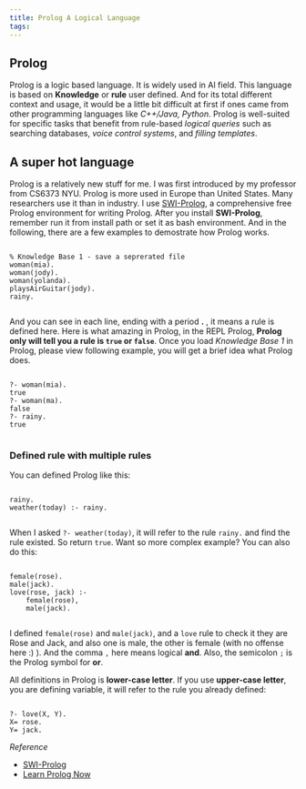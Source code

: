 ```yaml
---
title: Prolog A Logical Language
tags:
---
```


## Prolog

Prolog is a logic based language. It is widely used in AI field. This language is based on **Knowledge** or **rule** user defined. And for its total different context and usage, it would be a little bit difficult at first if ones came from other programming languages like *C++/Java, Python*. Prolog is well-suited for specific tasks that benefit from rule-based *logical queries* such as searching databases, *voice control systems*, and *filling templates*.

## A super hot language
Prolog is a relatively new stuff for me. I was first introduced by my professor from CS6373 NYU. Prolog is more used in Europe than United States. Many researchers use it than in industry. I use [SWI-Prolog](http://www.swi-prolog.org/), a comprehensive free Prolog environment for writing Prolog. After you install **SWI-Prolog**, remember run it from install path or set it as bash environment. And in the following, there are a few examples to demostrate how Prolog works. 

<pre>
<code class="prolog">
% Knowledge Base 1 - save a seprerated file
woman(mia).
woman(jody).
woman(yolanda).
playsAirGuitar(jody).
rainy.

</code></pre>

And you can see in each line, ending with a period **.** , it means a rule is defined here. Here is what amazing in Prolog, in the REPL Prolog, **Prolog only will tell you a rule is `true` or `false`**. Once you load *Knowledge Base 1* in Prolog, please view following example, you will get a brief idea what Prolog does.

<pre>
<code class="prolog">
?- woman(mia).
true
?- woman(ma).
false
?- rainy.
true

</code></pre>

### Defined rule with multiple rules

You can defined Prolog like this:
<pre><code class="prolog">
rainy.
weather(today) :- rainy.

</code></pre>

When I asked `?- weather(today)`, it will refer to the rule `rainy.` and find the rule existed. So return `true`. Want so more complex example? You can also do this:

<pre><code class="prolog">
female(rose).
male(jack).
love(rose, jack) :-
	female(rose),
	male(jack).

</code></pre>

I defined `female(rose)` and `male(jack)`, and a `love` rule to check it they are Rose and Jack, and also one is male, the other is female (with no offense here :) ). And the comma `,` here means logical **and**. Also, the semicolon `;` is the Prolog symbol for **or**.

All definitions in Prolog is **lower-case letter**. If you use **upper-case letter**, you are defining variable, it will refer to the rule you already defined:
<pre><code class="prolog">
?- love(X, Y).
X= rose.
Y= jack.
</code></pre>




*Reference*

* [SWI-Prolog](http://www.swi-prolog.org/)
* [Learn Prolog Now](http://lpn.swi-prolog.org/lpnpage.php?pageid=top)